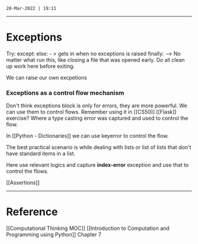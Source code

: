 `20-Mar-2022 | 19:11`


---
# Exceptions


Try:
except: 
else: - > gets in when no exceptions is raised
finally: --> No matter what run this, like closing a file that was opened early. Do all clean up work here before exiting.

We can raise our own excpetions

### Exceptions as a control flow mechanism

Don't think exceptions block is only for errors, they are more powerful. We can use them to control flows. Remember using it in [[CS50]] [[Flask]] exercise? Where a type casting error was captured and used to control the flow.

In [[Python - Dictionaries]] we can use keyerror to control the flow. 

The best practical scenario is while dealing with lists or list of lists that don't have standard items in a list. 

Here use relevant logics and capture **index-error** exception and use that to control the flows.

[[Assertions]]

---
# Reference
[[Computational Thinking MOC]]
[[Introduction to Computation and Programming using Python]] Chapter 7